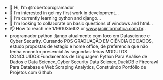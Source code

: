 - 👋 Hi, I’m @robertoprogramador
- 👀 I’m interested in get my first work in development...
- 🌱 I’m currently learning python and django...
- 💞️ I’m looking to collaborate on basic questions of windows and html...
- 📫 How to reach me 17991035602.or www.jaciinformatica.com.br..
- programador python django atualmente com foco em Datascience e Cyber Security.
Cursando POS GRADUAÇÃO EM CIÊNCIA DE DADOS, estudo propostas de estagio e home office, de preferencia que não tenha encontro presencial às segundas-feiras
MODULOS CONCLUIDOS:Fundamentos de Linguagem Python Para Análise de Dados e Data Science.,Cyber Security Data Science,DuckDB e Firecrawl Para Database e Web Scraping Analytics,
Construindo Portfólio de Projetos com Github


<!---
robertoprogramador/robertoprogramador is a ✨ special ✨ repository because its `README.md` (this file) appears on your GitHub profile.
You can click the Preview link to take a look at your changes.
--->
